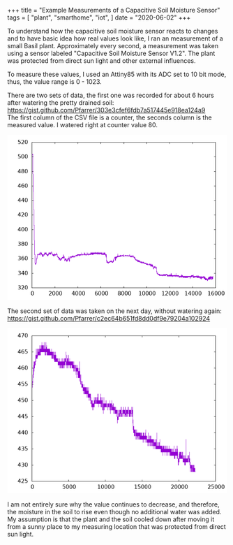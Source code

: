 +++
title = "Example Measurements of a Capacitive Soil Moisture Sensor"
tags = [
    "plant",
    "smarthome",
    "iot",
]
date = "2020-06-02"
+++

To understand how the capacitive soil moisture sensor reacts to changes and to have basic idea how real values look like, I ran an measurement of a small Basil plant. Approximately every second, a measurement was taken using a sensor labeled "Capacitive Soil Moisture Sensor V1.2". The plant was protected from direct sun light and other external influences.

To measure these values, I used an Attiny85 with its ADC set to 10 bit mode, thus, the value range is 0 - 1023.

There are two sets of data, the first one was recorded for about 6 hours after watering the pretty drained soil: \
https://gist.github.com/Pfarrer/303e3cfef6fdb7a517445e918ea124a9 \
The first column of the CSV file is a counter, the seconds column is the measured value. I watered right at counter value 80.

![Moisture sensor readings directly after watering](moisture-sensor-readings-after-watering.png)

The second set of data was taken on the next day, without watering again:
https://gist.github.com/Pfarrer/c2ec64b651fd8dd0df9e79204a102924

![Moisture sensor readings one day after watering](moisture-sensor-readings-one-day-after-watering.png)

I am not entirely sure why the value continues to decrease, and therefore, the moisture in the soil to rise even though no additional water was added. My assumption is that the plant and the soil cooled down after moving it from a sunny place to my measuring location that was protected from direct sun light.
